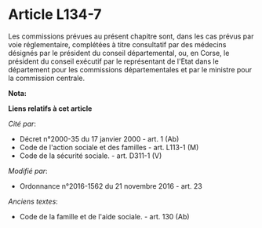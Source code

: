 # Article L134-7

Les commissions prévues au présent chapitre sont, dans les cas prévus par voie réglementaire, complétées à titre consultatif
par des médecins désignés par le président du conseil départemental, ou, en Corse, le président du conseil exécutif par le
représentant de l'Etat dans le département pour les commissions départementales et par le ministre pour la commission
centrale.

**Nota:**



**Liens relatifs à cet article**

_Cité par_:

  - Décret n°2000-35 du 17 janvier 2000 - art. 1 (Ab)
  - Code de l'action sociale et des familles - art. L113-1 (M)
  - Code de la sécurité sociale. - art. D311-1 (V)

_Modifié par_:

  - Ordonnance n°2016-1562 du 21 novembre 2016 - art. 23

_Anciens textes_:

  - Code de la famille et de l'aide sociale. - art. 130 (Ab)
